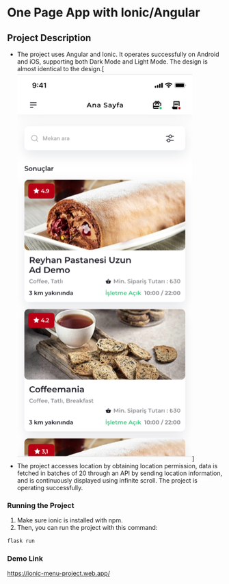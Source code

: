 # One Page App with Ionic/Angular

## Project Description

- The project uses Angular and Ionic. It operates successfully on Android and iOS, supporting both Dark Mode and Light Mode. The design is almost identical to the design.[![design](src/assets/design.png)]
- The project accesses location by obtaining location permission, data is fetched in batches of 20 through an API by sending location information, and is continuously displayed using infinite scroll. The project is operating successfully.
### Running the Project

1. Make sure ionic is installed with npm.
2. Then, you can run the project with this command:
```bash
flask run
```

### Demo Link
https://ionic-menu-project.web.app/
